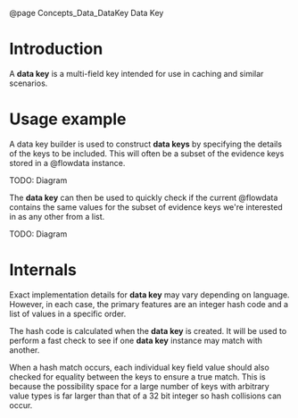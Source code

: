 @page Concepts_Data_DataKey Data Key

# Introduction

A **data key** is a multi-field key intended for use in caching and similar scenarios.

# Usage example

A data key builder is used to construct **data keys** by specifying the details 
of the keys to be included.
This will often be a subset of the evidence keys stored in a @flowdata instance.

TODO: Diagram

The **data key** can then be used to quickly check if the current @flowdata
contains the same values for the subset of evidence keys we're interested in
as any other from a list.

TODO: Diagram

# Internals

Exact implementation details for **data key** may vary depending on language.
However, in each case, the primary features are an integer hash code and
a list of values in a specific order.

The hash code is calculated when the **data key** is created. It will
be used to perform a fast check to see if one **data key** instance may
match with another.

When a hash match occurs, each individual key field value should also checked 
for equality between the keys to ensure a true match.
This is because the possibility space for a large number of keys with arbitrary 
value types is far larger than that of a 32 bit integer so hash collisions 
can occur.

